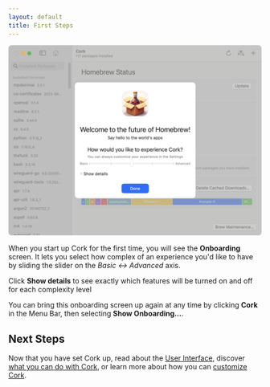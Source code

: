 ```yaml
---
layout: default
title: First Steps
---
```


![Cork Onboarding Screen](./Assets/Onboarding.png)

When you start up Cork for the first time, you will see the **Onboarding** screen. It lets you select how complex of an experience you'd like to have by sliding the slider on the *Basic ↔ Advanced* axis.

Click **Show details** to see exactly which features will be turned on and off for each complexity level

You can bring this onboarding screen up again at any time by clicking **Cork** in the Menu Bar, then selecting **Show Onboarding…**.

## Next Steps

Now that you have set Cork up, read about the [User Interface](/user-interface/main.html), discover [what you can do with Cork](/package-operations/main.html), or learn more about how you can [customize Cork](/settings/main.html).